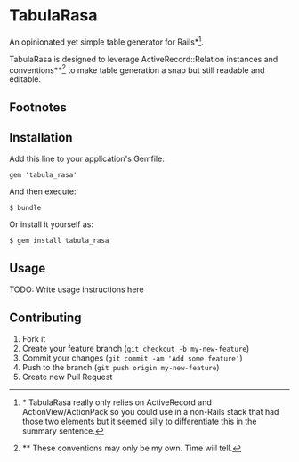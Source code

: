 # TabulaRasa

An opinionated yet simple table generator for Rails\*[^fn-rails].

TabulaRasa is designed to leverage ActiveRecord::Relation instances and conventions**[^fn-conventions] to make table generation a snap but still readable and editable.

## Footnotes

[^fn-rails]: \* TabulaRasa really only relies on ActiveRecord and ActionView/ActionPack so you could use in a non-Rails stack that had those two elements but it seemed silly to differentiate this in the summary sentence.

[^fn-conventions]: ** These conventions may only be my own. Time will tell.

## Installation

Add this line to your application's Gemfile:

    gem 'tabula_rasa'

And then execute:

    $ bundle

Or install it yourself as:

    $ gem install tabula_rasa

## Usage

TODO: Write usage instructions here

## Contributing

1. Fork it
2. Create your feature branch (`git checkout -b my-new-feature`)
3. Commit your changes (`git commit -am 'Add some feature'`)
4. Push to the branch (`git push origin my-new-feature`)
5. Create new Pull Request
